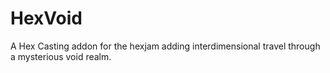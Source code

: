 # HexVoid
A Hex Casting addon for the hexjam adding interdimensional travel through a mysterious void realm.
